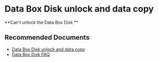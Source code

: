 
<properties
	pageTitle="Data Box setup and configuration"
	description="Learn how to handle issues related to Data Box Disk unlock and data copy"
	service="microsoft.databox.jobs"
	resource=""
	authors="madhurinms"
	ms.author="madhn"
	displayOrder=""
	selfHelpType="generic"
	supportTopicIds="32639198"
	resourceTags=""
	productPesIds="16505"
	cloudEnvironments="public,fairfax"
	articleId="32639184"
/>

# Data Box Disk unlock and data copy

**Can't unlock the Data Box Disk **

## **Recommended Documents**

* [Data Box Disk unlock and data copy](https://docs.microsoft.com/en-us/azure/databox/data-box-disk-deploy-set-up)<br>
* [Data Box Disk FAQ](https://docs.microsoft.com/azure/databox/data-box-disk-faq)<br>




